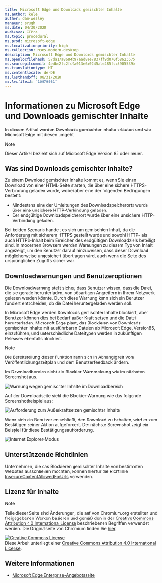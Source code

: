 ```yaml
---
title: Microsoft Edge und Downloads gemischter Inhalte
ms.author: kele
author: dan-wesley
manager: srugh
ms.date: 04/30/2020
audience: ITPro
ms.topic: procedural
ms.prod: microsoft-edge
ms.localizationpriority: high
ms.collection: M365-modern-desktop
description: Microsoft Edge und Downloads gemischter Inhalte
ms.openlocfilehash: 57da17a8684b97aad88e7837ff9d070f6862357b
ms.sourcegitcommit: 4edbe2fc2fc9a013e6a0245aba485fcc5905539b
ms.translationtype: HT
ms.contentlocale: de-DE
ms.lasthandoff: 08/31/2020
ms.locfileid: "10979981"
---
```

# Informationen zu Microsoft Edge und Downloads gemischter Inhalte

In diesem Artikel werden Downloads gemischter Inhalte erläutert und wie Microsoft Edge mit diesen umgeht.

>[!NOTE]
>Dieser Artikel bezieht sich auf Microsoft Edge Version 85 oder neuer.

## Was sind Downloads gemischter Inhalte?

Zu einem Download gemischter Inhalte kommt es, wenn Sie einen Download von einer HTML-Seite starten, die über eine sichere HTTPS-Verbindung geladen wurde, wobei aber eine der folgenden Bedingungen besteht:

- Mindestens eine der Umleitungen des Downloadspeicherorts wurde über eine unsichere HTTP-Verbindung geladen.
- Der endgültige Downloadspeicherort wurde über eine unsichere HTTP-Verbindung geladen.

Bei beiden Szenario handelt es sich um gemischten Inhalt, da die Anforderung mit sicherem HTTPS gestellt wurde und sowohl HTTP- als auch HTTPS-Inhalt beim Erreichen des endgültigen Downloadziels beteiligt sind. In modernen Browsern werden Warnungen zu diesem Typ von Inhalt angezeigt, um den Benutzer darauf hinzuweisen, dass dieser Download möglicherweise ungesichert übertragen wird, auch wenn die Seite des ursprünglichen Zugriffs sicher war.

## Downloadwarnungen und Benutzeroptionen

Die Downloadwarnung stellt sicher, dass Benutzer wissen, dass die Datei, die sie gerade herunterladen, von bösartigen Angreifern in Ihrem Netzwerk gelesen werden könnte. Durch diese Warnung kann sich ein Benutzer fundiert entscheiden, ob die Datei heruntergeladen werden soll.

In Microsoft Edge werden Downloads gemischter Inhalte blockiert, aber Benutzer können dies bei Bedarf außer Kraft setzen und die Datei herunterladen. Microsoft Edge plant, das Blockieren von Downloads gemischter Inhalte mit ausführbaren Dateien ab Microsoft Edge, Version85, einzuführen, und unterschiedliche Dateitypen werden in zukünftigen Releases ebenfalls blockiert.

> [!NOTE]
> Die Bereitstellung dieser Funktion kann sich in Abhängigkeit vom Veröffentlichungszeitplan und dem Benutzerfeedback ändern.

<!-- The schedule of the block for different filetypes is to be determined and may be impacted by usage data and user feedback. -->

Im Downloadbereich sieht die Blockier-Warnmeldung wie im nächsten Screenshot aus.

 ![Warnung wegen gemischter Inhalte im Downloadbereich](./media/edge-learnmore-mixed-content-downloads/edge-mixed-content-download-tray-warning.png)

Auf der Downloadseite sieht die Blockier-Warnung wie das folgende Screenshotbeispiel aus:

 ![Aufforderung zum Außerkraftsetzen gemischter Inhalte](./media/edge-learnmore-mixed-content-downloads/edge-mixed-content-download-page-warning.png)

Wenn sich ein Benutzer entschließt, den Download zu behalten, wird er zum Bestätigen seiner Aktion aufgefordert. Der nächste Screenshot zeigt ein Beispiel für diese Bestätigungsaufforderung.

 ![Internet Explorer-Modus](./media/edge-learnmore-mixed-content-downloads/edge-mixed-content-download-override.png)

## Unterstützende Richtlinien

Unternehmen, die das Blockieren gemischter Inhalte von bestimmten Websites ausschließen möchten, können hierfür die Richtlinie [InsecureContentAllowedForUrls](https://docs.microsoft.com/deployedge/microsoft-edge-policies#insecurecontentallowedforurls) verwenden.

## Lizenz für Inhalte

> [!NOTE]
> Teile dieser Seite sind Änderungen, die auf von Chromium.org erstellten und freigegebenen Werken basieren und gemäß den in der [Creative Commons Attribution 4.0 International License](http://creativecommons.org/licenses/by/4.0/) beschriebenen Begriffen verwendet werden. Die Originalseite von Chromium finden Sie [hier](https://developers.google.com/web/fundamentals/security/prevent-mixed-content/what-is-mixed-content).
  
<a rel="license" href="http://creativecommons.org/licenses/by/4.0/"><img alt="Creative Commons License" style="border-width:0" src="https://i.creativecommons.org/l/by/4.0/88x31.png" /></a><br />Diese Arbeit unterliegt einer <a rel="license" href="http://creativecommons.org/licenses/by/4.0/">Creative Commons Attribution 4.0 International License</a>.

## Weitere Informationen

- [Microsoft Edge Enterprise-Angebotsseite](https://aka.ms/EdgeEnterprise)
